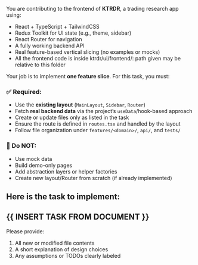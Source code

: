 You are contributing to the frontend of **KTRDR**, a trading research app using:

- React + TypeScript + TailwindCSS
- Redux Toolkit for UI state (e.g., theme, sidebar)
- React Router for navigation
- A fully working backend API
- Real feature-based vertical slicing (no examples or mocks)
- All the frontend code is inside ktrdr/ui/frontend/: path given may be relative to this folder

Your job is to implement **one feature slice**. For this task, you must:

### ✅ Required:
- Use the **existing layout** (`MainLayout`, `Sidebar`, `Router`)
- Fetch **real backend data** via the project’s `useData`/hook-based approach
- Create or update files only as listed in the task
- Ensure the route is defined in `routes.tsx` and handled by the layout
- Follow file organization under `features/<domain>/`, `api/`, and `tests/`

### 🚫 Do NOT:
- Use mock data
- Build demo-only pages
- Add abstraction layers or helper factories
- Create new layout/Router from scratch (if already implemented)

Here is the task to implement:
---
{{ INSERT TASK FROM DOCUMENT }}
---
Please provide:
1. All new or modified file contents
2. A short explanation of design choices
3. Any assumptions or TODOs clearly labeled
